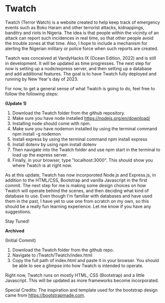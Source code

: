 # Twatch

Twatch (Terror Watch) is a website created to help keep track of emergency events such as Boko Haram and other terrorist attacks, kidnappings, banditry and riots in Nigeria. The idea is that people within the vicinity of an attack can report such incidences in real time, so that other people avoid the trouble zones at that time. Also, I hope to include a mechanism for alerting the Nigerian military or police force when such reports are created.

Twatch was conceived at VandyHacks IX (Ocean Edition, 2022) and is still in development. It will be updated as time progresses. The next step for now is setting up a node/express server, and then setting up a database and add additional features. The goal is to have Twatch fully deployed and running by New Year's day of 2023.

For now, to get a general sense of what Twatch is going to do, feel free to follow the following steps:

**(Update 1)**

1. Download the Twatch folder from the github repository.
2. Make sure you have node installed https://nodejs.org/en/download/
3. Installing node should come with npm.
4. Make sure you have nodemon installed by using the terminal command npm install -g nodemon
5. Install express by using the terminal command npm install express
6. Install dotenv by using npm install dotenv
7. Then navigate into the Twatch folder and use npm start in the terminal to load up the express server.
8. Finally, in your browser, type "localhost:3000". This should show you where Twatch is at right now.

As at this update, Twatch has now incorporoted Node.js and Express.js, in addition to the HTML/CSS, Bootstrap and vanilla Javascript in the first commit. 
The next step for me is making some design choices on how Twatch will operate behind the scenes, and then deciding what kind of database to use. Even though I'm familiar with databases and have used them in the past, I have yet to use one from scratch on my own, so this should be a really fun learning experience. Let me know if you have any suggestions.

Stay Tuned!




**Archived**

(Initial Commit)
1. Download the Twatch folder from the github repo.
2. Navigate to /Twatch/Twatch/index.html
3. Copy the full path of index.html and paste it in your browser. You should be able to see a glimpse into how Twatch is intended to operate.


Right now, Twatch runs on mostly HTML, CSS (Bootstrap) and a little Javascript. This will be updated as more frameworks become incorporated.





Special Credits: The inspiration and template used for the bootstrap design came from https://bootstrapmade.com.
